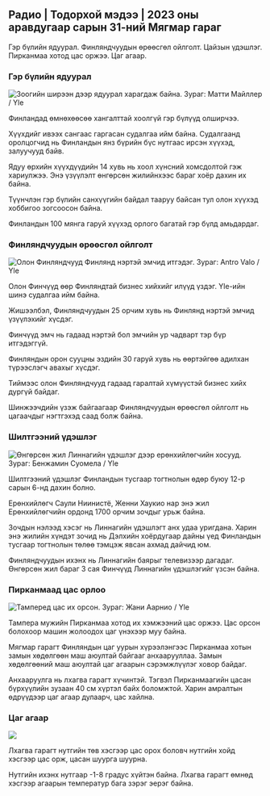 ## Радио \| Тодорхой мэдээ \| 2023 оны аравдугаар сарын 31-ний Мягмар гараг

Гэр бүлийн ядуурал. Финляндчуудын өрөөсгөл ойлголт. Цайзын үдэшлэг. Пирканмаа хотод цас оржээ. Цаг агаар.

### Гэр бүлийн ядуурал

![Зоогийн ширээн дээр ядуурал харагдаж байна. Зураг: Матти Майллер / Yle](https://images.cdn.yle.fi/image/upload/c_crop,h_1080,w_1919,x_0,y_0/ar_1.777777777777777,c_fill,g_faces,h_6710/pr.q_auto:eco/f_auto/fl_lossy/v1674642954/39-106372263d105c885d6a)

Финландад өмнөхөөсөө хангалттай хоолгүй гэр бүлүүд олширчээ.

Хүүхдийг ивээх сангаас гаргасан судалгаа ийм байна. Судалгаанд оролцогчид нь Финландын янз бүрийн бүс нутгаас ирсэн хүүхэд, залуучууд байв.

Ядуу өрхийн хүүхдүүдийн 14 хувь нь хоол хүнсний хомсдолтой гэж хариулжээ. Энэ үзүүлэлт өнгөрсөн жилийнхээс бараг хоёр дахин их байна.

Түүнчлэн гэр бүлийн санхүүгийн байдал тааруу байсан тул олон хүүхэд хоббигоо зогсоосон байна.

Финландын 100 мянга гаруй хүүхэд орлого багатай гэр бүлд амьдардаг.

### Финляндчуудын өрөөсгөл ойлголт

![Олон Финляндчууд Финлянд нэртэй эмчид итгэдэг. Зураг: Antro Valo / Yle](https://images.cdn.yle.fi/image/upload/c_crop,h_3179,w_5653,x_0,y_83/ar_1.777777777777777,c_fill,g_faces,h_1710/pr.w.q_auto:eco/f_auto/fl_lossy/v1697116975/39-11855466527f10854aec)

Олон Финчүүд өөр Финляндтай бизнес хийхийг илүүд үздэг. Yle-ийн шинэ судалгаа ийм байна.

Жишээлбэл, Финляндчуудын 25 орчим хувь нь Финлянд нэртэй эмчид үзүүлэхийг хүсдэг.

Финчүүд эмч нь гадаад нэртэй бол эмчийн ур чадварт тэр бүр итгэдэггүй.

Финляндын орон сууцны эздийн 30 гаруй хувь нь өөртэйгөө адилхан түрээслэгч авахыг хүсдэг.

Тиймээс олон Финляндчууд гадаад гаралтай хүмүүстэй бизнес хийх дургүй байдаг.

Шинжээчдийн үзэж байгаагаар Финляндчуудын өрөөсгөл ойлголт нь цагаачдыг нэгтгэхэд саад болж байна.

### Шилтгээний үдэшлэг

![Өнгөрсөн жил Линнагийн үдэшлэг дээр ерөнхийлөгчийн хосууд. Зураг: Бенжамин Суомела / Yle](https://images.cdn.yle.fi/image/upload/c_crop,h_1674,w_2976,x_0,y_24/ar_1.7777777777777777,c_fill,g_faces,w_02/d_07/dq_auto:eco/f_auto/fl_lossy/v1670345033/39-1044359638f710a6e724)

Шилтгээний үдэшлэг Финландын тусгаар тогтнолын өдөр буюу 12-р сарын 6-нд дахин болно.

Ерөнхийлөгч Саули Ниинистё, Женни Хаукио нар энэ жил Ерөнхийлөгчийн ордонд 1700 орчим зочдыг урьж байна.

Зочдын нэлээд хэсэг нь Линнагийн үдэшлэгт анх удаа уригдана. Харин энэ жилийн хүндэт зочид нь Дэлхийн хоёрдугаар дайны үед Финландын тусгаар тогтнолын төлөө тэмцэж явсан ахмад дайчид юм.

Финляндчуудын ихэнх нь Линнагийн баярыг телевизээр дагадаг. Өнгөрсөн жил бараг 3 сая Финчүүд Линнагийн үдэшлэгийг үзсэн байна.

### Пирканмаад цас орлоо

![Тамперед цас их орсон. Зураг: Жани Аарнио / Yle](https://images.cdn.yle.fi/image/upload/c_crop,h_3375,w_6000,x_0,y_331/ar_1.7777777777777777,c_fill,g_faces,w_02/d_07q_auto:eco/f_auto/fl_lossy/v1698736404/39-11934306540799d9879d)

Тампера мужийн Пирканмаа хотод их хэмжээний цас оржээ. Цас орсон болохоор машин жолоодох цаг үнэхээр муу байна.

Мягмар гарагт Финляндын цаг уурын хүрээлэнгээс Пирканмаа хотын замын хөдөлгөөн маш аюултай байгааг анхаарууллаа. Замын хөдөлгөөний маш аюултай цаг агаарын сэрэмжлүүлэг ховор байдаг.

Анхааруулга нь лхагва гарагт хүчинтэй. Тэгвэл Пирканмаагийн цасан бүрхүүлийн зузаан 40 см хүртэл байх боломжтой. Харин амралтын өдрүүдээр цаг агаар дулаарч, цас хайлна.

### Цаг агаар

![](https://images.cdn.yle.fi/image/upload/c_crop,h_1080,w_1919,x_0,y_0/ar_1.7777777777777777,c_fill,g_faces,h_675,w_1200/d/eqf_auto/fl_lossy/v1698767793/39-11940016541239893d2b)

Лхагва гарагт нутгийн төв хэсгээр цас орох боловч нутгийн хойд хэсгээр цас орж, цасан шуурга шуурна.

Нутгийн ихэнх нутгаар -1-8 градус хүйтэн байна. Лхагва гарагт өмнөд хэсгээр агаарын температур бага зэрэг эерэг байна.